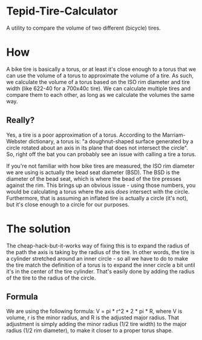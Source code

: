 # Tepid-Tire-Calculator
A utility to compare the volume of two different (bicycle) tires.

# How
A bike tire is basically a torus, or at least it's close enough to a torus that we can use the volume of a torus to approximate the volume of a tire. As such, we calculate the volume of a torus based on the ISO rim diameter and tire width (like 622-40 for a 700x40c tire). We can calculate multiple tires and compare them to each other, as long as we calculate the volumes the same way.

## Really?
Yes, a tire is a poor approximation of a torus. According to the Marriam-Webster dictionary, a torus is: "a doughnut-shaped surface generated by a circle rotated about an axis in its plane that does not intersect the circle". So, right off the bat you can probably see an issue with calling a tire a torus.

If you're not familiar with how bike tires are measured, the ISO rim diameter we are using is actually the bead seat diameter (BSD). The BSD is the diameter of the bead seat, which is where the bead of the tire presses against the rim. This brings up an obvious issue - using those numbers, you would be calculating a torus where the axis *does* intersect with the circle. Furthermore, that is assuming an inflated tire is actually a circle (it's not), but it's close enough to a circle for our purposes.

# The solution
The cheap-hack-but-it-works way of fixing this is to expand the radius of the path the axis is taking by the radius of the tire. In other words, the tire is a cylinder stretched around an inner circle - so all we have to do to make the tire match the definition of a torus is to expand the inner circle a bit until it's in the center of the tire cylinder. That's easily done by adding the radius of the tire to the radius of the circle.

## Formula
We are using the following formula: V = pi * r^2 * 2 * pi * R, where V is volume, r is the minor radius, and R is the adjusted major radius. That adjustment is simply adding the minor radius (1/2 tire width) to the major radius (1/2 rim diameter), to make it closer to a proper torus shape.
